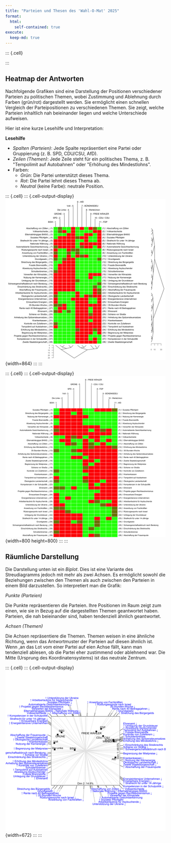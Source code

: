 ```yaml
---
title: "Parteien und Thesen des 'Wahl-O-Mat' 2025"
format: 
  html:
    self-contained: true
execute:
  keep-md: true
---
```





::: {.cell}

:::



## Heatmap der Antworten 

Nachfolgende Grafiken sind eine Darstellung der Positionen verschiedener Parteien zu politischen Themen, wobei Zustimmung und Ablehnung durch Farben (grün/rot) dargestellt werden.  Sie ermöglicht einen schnellen Vergleich der Parteipositionen zu verschiedenen Themen. Sie zeigt, welche Parteien inhaltlich nah beieinander liegen und welche Unterschiede aufweisen.

Hier ist eine kurze Lesehilfe und Interpretation:

**Lesehilfe**

- *Spalten (Parteien)*: Jede Spalte repräsentiert eine Partei oder Gruppierung (z. B. SPD, CDU/CSU, AfD).
- *Zeilen (Themen)*: Jede Zeile steht für ein politisches Thema, z. B. "Tempolimit auf Autobahnen" oder "Erhöhung des Mindestlohns".
- Farben:
  - *Grün*: Die Partei unterstützt dieses Thema.
  - *Rot*: Die Partei lehnt dieses Thema ab.
  - *Neutral* (keine Farbe): neutrale Position.




::: {.cell}
::: {.cell-output-display}
![](wahlomat_btw_2025_files/figure-html/unnamed-chunk-3-1.png){width=864}
:::
:::

::: {.cell}
::: {.cell-output-display}
![](wahlomat_btw_2025_files/figure-html/unnamed-chunk-4-1.png){width=800 height=800}
:::
:::




## Räumliche Darstellung

Die Darstellung unten ist ein *Biplot*. Dies ist eine Variante des Streudiagramms jedoch mit mehr als zwei Achsen. Es ermöglicht sowohl die Beziehungen zwischen den Themen als auch zwischen den Parteien in einem Bild darzustellen. So interpretiert man die Grafik:

*Punkte (Parteien)*

Die Punkte repräsentieren die Parteien. Ihre Positionen im Raum zeigt zum einen, wie sie in Bezug auf die dargestellten Themen geantwortet haben. Parteien, die nah beieinander sind, haben tendenziell ähnlich geantwortet.

*Achsen (Themen)*

Die Achsen repräsentiere die Themen. Themen weisen in eine ähnliche Richtung, wenn das Antwortmuster der Parteien auf diesen ähnlich ist.
Wenn ,an das Lot vom einer Partei auf eien Achse fällt, kann man tendenziell ablesen, ob die Partei eher zustimmend oder ablehnend war. Die Mitte (Ursprung des Koordinatensystems) ist das neutrale Zentrum.




::: {.cell}
::: {.cell-output-display}
![](wahlomat_btw_2025_files/figure-html/unnamed-chunk-5-1.png){width=672}
:::
:::
